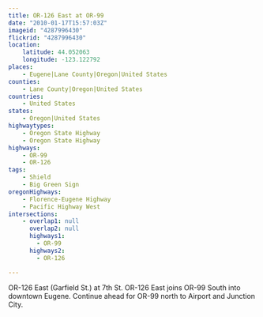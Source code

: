 ```yaml
---
title: OR-126 East at OR-99
date: "2010-01-17T15:57:03Z"
imageid: "4287996430"
flickrid: "4287996430"
location:
    latitude: 44.052063
    longitude: -123.122792
places:
    - Eugene|Lane County|Oregon|United States
counties:
    - Lane County|Oregon|United States
countries:
    - United States
states:
    - Oregon|United States
highwaytypes:
    - Oregon State Highway
    - Oregon State Highway
highways:
    - OR-99
    - OR-126
tags:
    - Shield
    - Big Green Sign
oregonHighways:
    - Florence-Eugene Highway
    - Pacific Highway West
intersections:
    - overlap1: null
      overlap2: null
      highways1:
        - OR-99
      highways2:
        - OR-126

---
```

OR-126  East (Garfield St.) at 7th St.  OR-126 East joins OR-99 South into downtown Eugene.  Continue ahead for OR-99 north to Airport and Junction City.